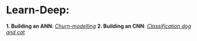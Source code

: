 # Learn-Deep:
**1. Building an ANN**: *[Churn-modelling](https://github.com/Shindora/Deep-Learning/blob/master/BuldingANN.py)*
**2. Building an CNN**: *[Classification dog and cat](https://github.com/Shindora/Deep-Learning/blob/master/BuildingCNN.py)*
